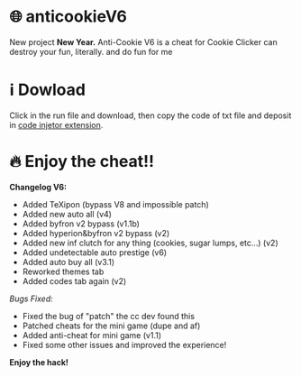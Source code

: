# 🌐 anticookieV6

New project **New Year.**
Anti-Cookie V6 is a cheat for Cookie Clicker can destroy your fun, literally. and do fun for me

# ℹ️ Dowload

Click in the run file and download, then copy the code of txt file and deposit in [code injetor extension](https://chromewebstore.google.com/detail/code-injector/edkcmfocepnifkbnbkmlcmegedeikdeb).

# 🔥 Enjoy the cheat!!

**Changelog V6:**

- Added TeXipon (bypass V8 and impossible patch)
- Added new auto all (v4)
- Added byfron v2 bypass (v1.1b)
- Added hyperion&byfron v2 bypass (v2)
- Added new inf clutch for any thing (cookies, sugar lumps, etc...) (v2)
- Added undetectable auto prestige (v6)
- Added auto buy all (v3.1)
- Reworked themes tab
- Added codes tab again (v2)

*Bugs Fixed:*

- Fixed the bug of "patch" the cc dev found this
- Patched cheats for the mini game (dupe and af)
- Added anti-cheat for mini game (v1.1)
- Fixed some other issues and improved the experience!

**Enjoy the hack!**
